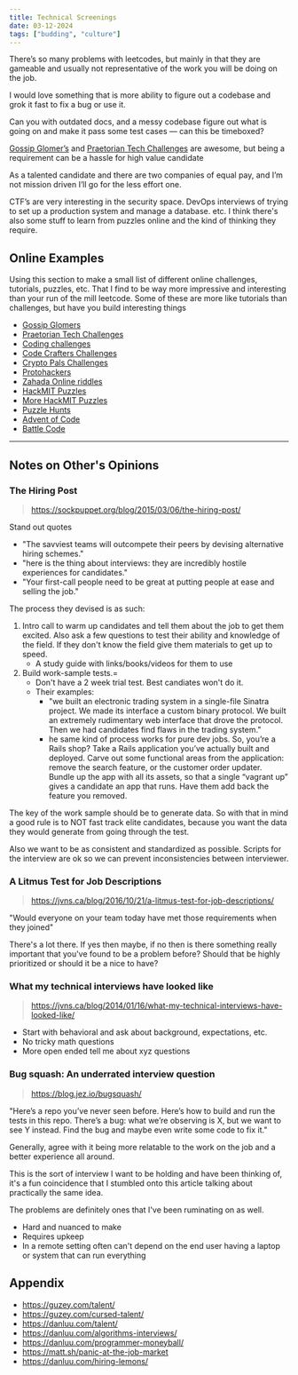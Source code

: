 ```yaml
---
title: Technical Screenings
date: 03-12-2024
tags: ["budding", "culture"]
---
```


There’s so many problems with leetcodes, but mainly in that they are gameable
and usually not representative of the work you will be doing on the job.

I would love something that is more ability to figure out a codebase and grok it
fast to fix a bug or use it.

Can you with outdated docs, and a messy codebase figure out what is going on and
make it pass some test cases — can this be timeboxed?

[Gossip Glomer’s](https://fly.io/dist-sys/) and [Praetorian Tech
Challenges](https://www.praetorian.com/challenges/) are awesome, but being a
requirement can be a hassle for high value candidate

As a talented candidate and there are two companies of equal pay, and I’m not
mission driven I’ll go for the less effort one.

CTF’s are very interesting in the security space. DevOps interviews of trying to
set up a production system and manage a database. etc. I think there's also some
stuff to learn from puzzles online and the kind of thinking they require.

## Online Examples

Using this section to make a small list of different online challenges,
tutorials, puzzles, etc. That I find to be way more impressive and interesting
than your run of the mill leetcode. Some of these are more like tutorials than
challenges, but have you build interesting things

- [Gossip Glomers](https://fly.io/dist-sys/)
- [Praetorian Tech Challenges](https://www.praetorian.com/challenges/)
- [Coding challenges](https://codingchallenges.fyi/)
- [Code Crafters Challenges](https://app.codecrafters.io/catalog)
- [Crypto Pals Challenges](https://cryptopals.com/)
- [Protohackers](https://protohackers.com/problems)
- [Zahada Online riddles](https://www.mcgov.co.uk/zahada.html)
- [HackMIT Puzzles](https://medium.com/hackmit-stories/hackmirror-the-hackmit-2018-puzzle-guide-4be38d5fc673)
- [More HackMIT Puzzles](https://medium.com/hackmit-stories/the-hackmit-2016-puzzle-3b7f9c97455b)
- [Puzzle Hunts](https://blog.vero.site/post/puzzlehunts)
- [Advent of Code](https://adventofcode.com/)
- [Battle Code](https://battlecode.org/)

---

## Notes on Other's Opinions

### The Hiring Post

> https://sockpuppet.org/blog/2015/03/06/the-hiring-post/

Stand out quotes

- "The savviest teams will outcompete their peers by devising alternative hiring schemes."
- "here is the thing about interviews: they are incredibly hostile experiences for candidates."
- "Your first-call people need to be great at putting people at ease and selling the job."

The process they devised is as such:

1. Intro call to warm up candidates and tell them about the job to get them
   excited. Also ask a few questions to test their ability and knowledge of the
   field. If they don't know the field give them materials to get up to speed.
   - A study guide with links/books/videos for them to use
2. Build work-sample tests.=
   - Don't have a 2 week trial test. Best candiates won't do it.
   - Their examples:
     - "we built an electronic trading system in a single-file Sinatra
       project. We made its interface a custom binary protocol. We built an
       extremely rudimentary web interface that drove the protocol. Then we had
       candidates find flaws in the trading system."
     - he same kind of process works for pure dev jobs. So, you’re a Rails
       shop? Take a Rails application you’ve actually built and deployed. Carve
       out some functional areas from the application: remove the search
       feature, or the customer order updater. Bundle up the app with all its
       assets, so that a single “vagrant up” gives a candidate an app that
       runs. Have them add back the feature you removed.

The key of the work sample should be to generate data. So with that in mind a
good rule is to NOT fast track elite candidates, because you want the data they
would generate from going through the test.

Also we want to be as consistent and standardized as possible. Scripts for the
interview are ok so we can prevent inconsistencies between interviewer.

### A Litmus Test for Job Descriptions

> https://jvns.ca/blog/2016/10/21/a-litmus-test-for-job-descriptions/

"Would everyone on your team today have met those requirements when they joined"

There's a lot there. If yes then maybe, if no then is there something really
important that you've found to be a problem before? Should that be highly
prioritized or should it be a nice to have?

### What my technical interviews have looked like

> https://jvns.ca/blog/2014/01/16/what-my-technical-interviews-have-looked-like/

- Start with behavioral and ask about background, expectations, etc.
- No tricky math questions
- More open ended tell me about xyz questions

### Bug squash: An underrated interview question

> https://blog.jez.io/bugsquash/

"Here’s a repo you’ve never seen before. Here’s how to build and run the tests
in this repo. There’s a bug: what we’re observing is X, but we want to see Y
instead. Find the bug and maybe even write some code to fix it."

Generally, agree with it being more relatable to the work on the job and a
better experience all around.

This is the sort of interview I want to be holding and have been thinking of,
it's a fun coincidence that I stumbled onto this article talking about
practically the same idea.

The problems are definitely ones that I've been ruminating on as well.

- Hard and nuanced to make
- Requires upkeep
- In a remote setting often can't depend on the end user having a laptop or
  system that can run everything

## Appendix

- https://guzey.com/talent/
- https://guzey.com/cursed-talent/
- https://danluu.com/talent/
- https://danluu.com/algorithms-interviews/
- https://danluu.com/programmer-moneyball/
- https://matt.sh/panic-at-the-job-market
- https://danluu.com/hiring-lemons/
